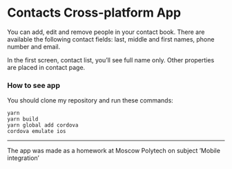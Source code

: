 # Contacts Cross-platform App

You can add, edit and remove people in your contact book. There are available the following contact fields: last, middle and first names, phone number and email.

In the first screen, contact list, you’ll see full name only. Other properties are placed in contact page.

### How to see app

You should clone my repository and run these commands:
```
yarn
yarn build
yarn global add cordova
cordova emulate ios
```

---

The app was made as a homework at Moscow Polytech on subject ’Mobile integration’
